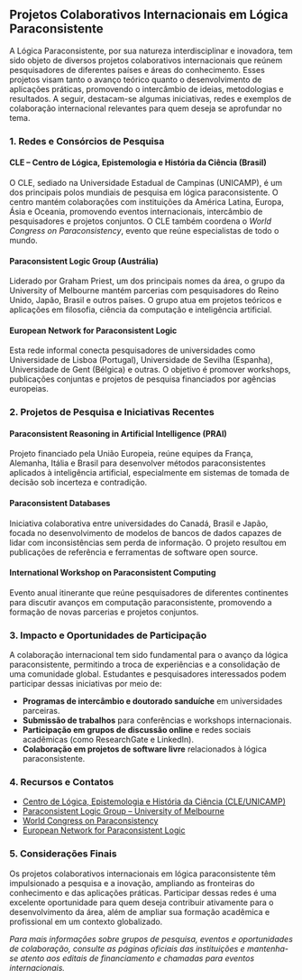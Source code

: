 
## Projetos Colaborativos Internacionais em Lógica Paraconsistente

A Lógica Paraconsistente, por sua natureza interdisciplinar e inovadora, tem sido objeto de diversos projetos colaborativos internacionais que reúnem pesquisadores de diferentes países e áreas do conhecimento. Esses projetos visam tanto o avanço teórico quanto o desenvolvimento de aplicações práticas, promovendo o intercâmbio de ideias, metodologias e resultados. A seguir, destacam-se algumas iniciativas, redes e exemplos de colaboração internacional relevantes para quem deseja se aprofundar no tema.

### 1. **Redes e Consórcios de Pesquisa**

#### **CLE – Centro de Lógica, Epistemologia e História da Ciência (Brasil)**
O CLE, sediado na Universidade Estadual de Campinas (UNICAMP), é um dos principais polos mundiais de pesquisa em lógica paraconsistente. O centro mantém colaborações com instituições da América Latina, Europa, Ásia e Oceania, promovendo eventos internacionais, intercâmbio de pesquisadores e projetos conjuntos. O CLE também coordena o *World Congress on Paraconsistency*, evento que reúne especialistas de todo o mundo.

#### **Paraconsistent Logic Group (Austrália)**
Liderado por Graham Priest, um dos principais nomes da área, o grupo da University of Melbourne mantém parcerias com pesquisadores do Reino Unido, Japão, Brasil e outros países. O grupo atua em projetos teóricos e aplicações em filosofia, ciência da computação e inteligência artificial.

#### **European Network for Paraconsistent Logic**
Esta rede informal conecta pesquisadores de universidades como Universidade de Lisboa (Portugal), Universidade de Sevilha (Espanha), Universidade de Gent (Bélgica) e outras. O objetivo é promover workshops, publicações conjuntas e projetos de pesquisa financiados por agências europeias.

### 2. **Projetos de Pesquisa e Iniciativas Recentes**

#### **Paraconsistent Reasoning in Artificial Intelligence (PRAI)**
Projeto financiado pela União Europeia, reúne equipes da França, Alemanha, Itália e Brasil para desenvolver métodos paraconsistentes aplicados à inteligência artificial, especialmente em sistemas de tomada de decisão sob incerteza e contradição.

#### **Paraconsistent Databases**
Iniciativa colaborativa entre universidades do Canadá, Brasil e Japão, focada no desenvolvimento de modelos de bancos de dados capazes de lidar com inconsistências sem perda de informação. O projeto resultou em publicações de referência e ferramentas de software open source.

#### **International Workshop on Paraconsistent Computing**
Evento anual itinerante que reúne pesquisadores de diferentes continentes para discutir avanços em computação paraconsistente, promovendo a formação de novas parcerias e projetos conjuntos.

### 3. **Impacto e Oportunidades de Participação**

A colaboração internacional tem sido fundamental para o avanço da lógica paraconsistente, permitindo a troca de experiências e a consolidação de uma comunidade global. Estudantes e pesquisadores interessados podem participar dessas iniciativas por meio de:

- **Programas de intercâmbio e doutorado sanduíche** em universidades parceiras.
- **Submissão de trabalhos** para conferências e workshops internacionais.
- **Participação em grupos de discussão online** e redes sociais acadêmicas (como ResearchGate e LinkedIn).
- **Colaboração em projetos de software livre** relacionados à lógica paraconsistente.

### 4. **Recursos e Contatos**

- [Centro de Lógica, Epistemologia e História da Ciência (CLE/UNICAMP)](https://www.cle.unicamp.br/)
- [Paraconsistent Logic Group – University of Melbourne](https://philosophy.unimelb.edu.au/research/groups/paraconsistent-logic)
- [World Congress on Paraconsistency](https://www.cle.unicamp.br/wcp)
- [European Network for Paraconsistent Logic](https://www.logic-center.eu/paraconsistency)

### 5. **Considerações Finais**

Os projetos colaborativos internacionais em lógica paraconsistente têm impulsionado a pesquisa e a inovação, ampliando as fronteiras do conhecimento e das aplicações práticas. Participar dessas redes é uma excelente oportunidade para quem deseja contribuir ativamente para o desenvolvimento da área, além de ampliar sua formação acadêmica e profissional em um contexto globalizado.


*Para mais informações sobre grupos de pesquisa, eventos e oportunidades de colaboração, consulte as páginas oficiais das instituições e mantenha-se atento aos editais de financiamento e chamadas para eventos internacionais.*

